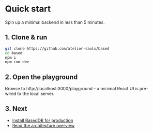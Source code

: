 # Quick start

Spin up a minimal backend in less than 5 minutes.

## 1. Clone & run

```bash
git clone https://github.com/atelier-saulx/based
cd based
npm i
npm run dev
```

## 2. Open the playground

Browse to http://localhost:3000/playground – a minimal React UI is pre-wired to the local server.

## 3. Next

- [Install BasedDB for production](/db/install)
- [Read the architecture overview](/architecture)
